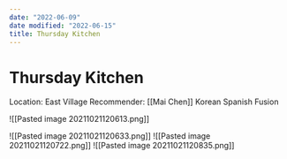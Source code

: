 ```yaml
---
date: "2022-06-09"
date modified: "2022-06-15"
title: Thursday Kitchen
---
```


# Thursday Kitchen
Location: East Village
Recommender: [[Mai Chen]]
Korean Spanish Fusion

![[Pasted image 20211021120613.png]]

![[Pasted image 20211021120633.png]]
![[Pasted image 20211021120722.png]]
![[Pasted image 20211021120835.png]]

